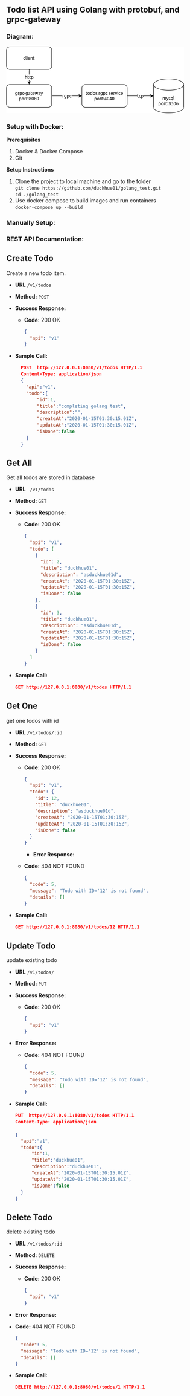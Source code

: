 ##  Todo list API using Golang with protobuf, and grpc-gateway

### Diagram:
![](dia.png)

### Setup with Docker:
  **Prerequisites**
  1. Docker & Docker Compose
  2. Git


  **Setup Instructions**
  1. Clone the project to local machine and go to the folder<br>
    ```
    git clone https://github.com/duckhue01/golang_test.git
    ```
    <br>
    ```
      cd ./golang_test
    ```
  2. Use docker compose to build images and run containers<br>
    ```
    docker-compose up --build
    ```

### Manually Setup:

### REST API Documentation:
  **Create Todo**
  ----
  Create a new todo item.
  * **URL** `/v1/todos`
  * **Method:** `POST`
    
  * **Success Response:**
    * **Code:** 200 OK <br />
      ```json
      {
        "api": "v1"
      }
      ```
  
  * **Sample Call:**

    ```json
      POST  http://127.0.0.1:8080/v1/todos HTTP/1.1
      Content-Type: application/json
      {
        "api":"v1",
        "todo":{
            "id":1,
            "title":"completing golang test",
            "description":"",
            "createAt":"2020-01-15T01:30:15.01Z",
            "updateAt":"2020-01-15T01:30:15.01Z",
            "isDone":false
        }
      }
    ```


  **Get All**
  ----
  Get all todos are stored in database
  * **URL** ` /v1/todos`
  * **Method:** `GET`
    
  * **Success Response:**

    * **Code:** 200 OK <br />  
      ```json
      {
        "api": "v1",
        "todo": [
          {
            "id": 2,
            "title": "duckhue01",
            "description": "asduckhue01d",
            "createAt": "2020-01-15T01:30:15Z",
            "updateAt": "2020-01-15T01:30:15Z",
            "isDone": false
          },
          {
            "id": 3,
            "title": "duckhue01",
            "description": "asduckhue01d",
            "createAt": "2020-01-15T01:30:15Z",
            "updateAt": "2020-01-15T01:30:15Z",
            "isDone": false
          }
        ]
      }
      ```
  
  * **Sample Call:**

    ```json
    GET http://127.0.0.1:8080/v1/todos HTTP/1.1
    ```
    
  **Get One**
  ----
  get one todos with id
  * **URL** `/v1/todos/:id` 
 
  
  * **Method:** `GET`
    
  * **Success Response:**

    * **Code:** 200 OK <br />  
      ```json
      {
        "api": "v1",
        "todo": {
          "id": 12,
          "title": "duckhue01",
          "description": "asduckhue01d",
          "createAt": "2020-01-15T01:30:15Z",
          "updateAt": "2020-01-15T01:30:15Z",
          "isDone": false
        }
      }
      ```
      * **Error Response:**

    * **Code:** 404 NOT FOUND <br />
      ```json
      {
        "code": 5,
        "message": "Todo with ID='12' is not found",
        "details": []
      }
      ``` 


  * **Sample Call:**

    ```json
    GET http://127.0.0.1:8080/v1/todos/12 HTTP/1.1
    ```


  **Update Todo**
  ----
  update existing todo
  * **URL** `/v1/todos/`
  
  
  * **Method:** `PUT`
    
  * **Success Response:**

    * **Code:** 200 OK <br />  
      ```json
      {      
        "api": "v1"
      }
      ```
  * **Error Response:**

    * **Code:** 404 NOT FOUND <br />
      ```json
      {
        "code": 5,
        "message": "Todo with ID='12' is not found",
        "details": []
      }
      ``` 
  
  * **Sample Call:**
    ```json
    PUT  http://127.0.0.1:8080/v1/todos HTTP/1.1
    Content-Type: application/json

    {
      "api":"v1",
      "todo":{
          "id":1,
          "title":"duckhue01",
          "description":"duckhue01",
          "createAt":"2020-01-15T01:30:15.01Z",
          "updateAt":"2020-01-15T01:30:15.01Z",
          "isDone":false
      }
    }
    ```


  **Delete Todo**
  ----
  delete existing todo
  * **URL** `/v1/todos/:id`
  
  
  * **Method:** `DELETE`
    
  * **Success Response:**

    * **Code:** 200 OK <br />  
      ```json
      {      
        "api": "v1"
      }
      ```
  * **Error Response:**

  * **Code:** 404 NOT FOUND <br />
    ```json
    {
      "code": 5,
      "message": "Todo with ID='12' is not found",
      "details": []
    }
    ``` 
  * **Sample Call:**
    ```json
    DELETE http://127.0.0.1:8080/v1/todos/1 HTTP/1.1
    ```